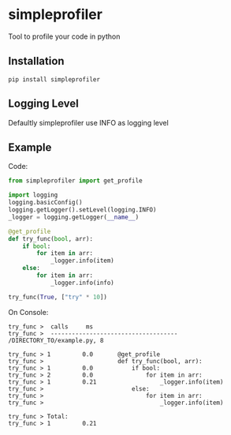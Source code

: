# simpleprofiler
Tool to profile your code in python

## Installation

`pip install simpleprofiler`

## Logging Level

Defaultly simpleprofiler use INFO as logging level

## Example

Code: 

```python
from simpleprofiler import get_profile

import logging
logging.basicConfig()
logging.getLogger().setLevel(logging.INFO)
_logger = logging.getLogger(__name__)

@get_profile
def try_func(bool, arr):
    if bool:
        for item in arr:
            _logger.info(item)
    else:
        for item in arr:
            _logger.info(info)

try_func(True, ["try" * 10])
```

On Console:

```
try_func >  calls     ms
try_func >  ------------------------------------ /DIRECTORY_TO/example.py, 8

try_func > 1         0.0       @get_profile
try_func >                     def try_func(bool, arr):
try_func > 1         0.0           if bool:
try_func > 2         0.0               for item in arr:
try_func > 1         0.21                  _logger.info(item)
try_func >                         else:
try_func >                             for item in arr:
try_func >                                 _logger.info(item)

try_func > Total:
try_func > 1         0.21  
```